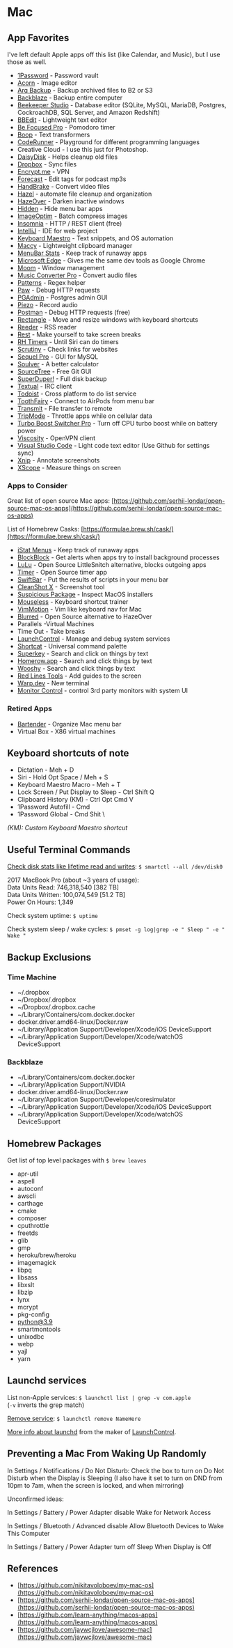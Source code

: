 # Mac

## App Favorites

I've left default Apple apps off this list (like Calendar, and Music), but I use those as well.

* [1Password](https://1password.com/) - Password vault
* [Acorn](https://flyingmeat.com/acorn/) - Image editor
* [Arq Backup](https://www.arqbackup.com/) - Backup archived files to B2 or S3
* [Backblaze](https://www.backblaze.com/) - Backup entire computer
* [Beekeeper Studio](https://www.beekeeperstudio.io) - Database editor (SQLite, MySQL, MariaDB, Postgres, CockroachDB, SQL Server, and Amazon Redshift)
* [BBEdit](https://www.barebones.com/products/bbedit/) - Lightweight text editor
* [Be Focused Pro](https://apps.apple.com/us/app/be-focused-pro-focus-timer/id961632517?mt=12) - Pomodoro timer
* [Boop](https://apps.apple.com/us/app/boop/id1518425043) - Text transformers
* [CodeRunner](https://coderunnerapp.com/) - Playground for different programming languages
* Creative Cloud - I use this just for Photoshop.
* [DaisyDisk](https://daisydiskapp.com/) - Helps cleanup old files
* [Dropbox](https://www.dropbox.com/) - Sync files
* [Encrypt.me](https://encrypt.me/) - VPN
* [Forecast](https://overcast.fm/forecast) - Edit tags for podcast mp3s
* [HandBrake](https://handbrake.fr/) - Convert video files
* [Hazel](https://www.noodlesoft.com/) - automate file cleanup and organization
* [HazeOver](https://apps.apple.com/us/app/hazeover-distraction-dimmer/id430798174?mt=12) - Darken inactive windows
* [Hidden](https://apps.apple.com/us/app/hidden-bar/id1452453066?mt=12) - Hide menu bar apps
* [ImageOptim](https://imageoptim.com/mac) - Batch compress images
* [Insomnia](https://github.com/Kong/insomnia) - HTTP / REST client (free)
* [IntelliJ](https://www.jetbrains.com/idea/) - IDE for web project
* [Keyboard Maestro](https://www.keyboardmaestro.com/) - Text snippets, and OS automation
* [Maccy](https://github.com/p0deje/Maccy) - Lightweight clipboard manager
* [MenuBar Stats](https://apps.apple.com/us/app/menubar-stats/id714196447?mt=12) - Keep track of runaway apps
* [Microsoft Edge](https://www.microsoft.com/en-us/edge) - Gives me the same dev tools as Google Chrome
* [Moom](https://manytricks.com/moom/) - Window management
* [Music Converter Pro](https://apps.apple.com/us/app/music-converter-pro/id468990782?mt=12) - Convert audio files
* [Patterns](https://apps.apple.com/us/app/patterns-the-regex-app/id429449079?mt=12) - Regex helper
* [Paw](https://paw.cloud/) - Debug HTTP requests
* [PGAdmin](https://www.pgadmin.org) - Postgres admin GUI
* [Piezo](https://rogueamoeba.com/piezo/) - Record audio
* [Postman](https://www.postman.com) - Debug HTTP requests (free)
* [Rectangle](https://rectangleapp.com) - Move and resize windows with keyboard shortcuts
* [Reeder](https://reederapp.com/) - RSS reader
* [Rest](https://apps.apple.com/us/app/rest/id661067914?mt=12) - Make yourself to take screen breaks
* [RH Timers](https://apps.apple.com/us/app/rh-timer-manage-your-time/id929960914?mt=12) - Until Siri can do timers
* [Scrutiny](https://peacockmedia.software/mac/scrutiny/) - Check links for websites
* [Sequel Pro](https://www.sequelpro.com/) - GUI for MySQL
* [Soulver](https://acqualia.com/soulver/) - A better calculator
* [SourceTree](https://www.sourcetreeapp.com/) - Free Git GUI
* [SuperDuper!](https://www.shirt-pocket.com/SuperDuper/SuperDuperDescription.html)  - Full disk backup
* [Textual](https://apps.apple.com/us/app/textual-7/id1262957439?mt=12) - IRC client
* [Todoist](https://todoist.com/)  - Cross platform to do list service
* [ToothFairy](https://c-command.com/toothfairy/) - Connect to AirPods from menu bar
* [Transmit](https://panic.com/transmit/) - File transfer to remote&#x20;
* [TripMode](https://www.tripmode.ch/) - Throttle apps while on cellular data
* [Turbo Boost Switcher Pro](https://www.rugarciap.com/turbo-boost-switcher-for-os-x/) - Turn off CPU turbo boost while on battery power
* [Viscosity](https://www.sparklabs.com/viscosity/) - OpenVPN client
* [Visual Studio Code](https://code.visualstudio.com/) - Light code text editor (Use Github for settings sync)
* [Xnip](https://apps.apple.com/us/app/xnip-screenshot-annotation/id1221250572?mt=12) - Annotate screenshots
* [XScope](https://xscopeapp.com/) - Measure things on screen

### Apps to Consider

Great list of open source Mac apps: [https://github.com/serhii-londar/open-source-mac-os-apps](https://github.com/serhii-londar/open-source-mac-os-apps)

List of Homebrew Casks: [https://formulae.brew.sh/cask/](https://formulae.brew.sh/cask/)

* [iStat Menus](https://bjango.com/mac/istatmenus/) - Keep track of runaway apps
* [BlockBlock](https://objective-see.com/products/blockblock.html) - Get alerts when apps try to install background processes
* [LuLu](https://github.com/objective-see/LuLu) - Open Source LittleSnitch alternative, blocks outgoing apps
* [Timer](https://github.com/Zeqiang-Lai/Timer-APP) - Open Source timer app
* [SwiftBar](https://github.com/swiftbar/SwiftBar) - Put the results of scripts in your menu bar
* [CleanShot X](https://cleanshot.com) - Screenshot tool
* [Suspicious Package](https://www.mothersruin.com/software/SuspiciousPackage/) - Inspect MacOS installers
* [Mouseless](https://mouseless.app) - Keyboard shortcut trainer
* [VimMotion](https://github.com/dwarvesf/VimMotionApp) - Vim like keyboard nav for Mac
* [Blurred](https://github.com/dwarvesf/Blurred) - Open Source alternative to HazeOver
* Parallels -Virtual Machines
* Time Out - Take breaks
* [LaunchControl](https://www.soma-zone.com/LaunchControl/) - Manage and debug system services
* [Shortcat](https://shortcat.app) - Universal command palette
* [Superkey](https://superkey.app) - Search and click on things by text
* [Homerow.app](https://www.homerow.app) - Search and click things by text
* [Wooshy](https://wooshy.app) - Search and click things by text
* [Red Lines Tools](https://apps.apple.com/us/app/red-lines-tools/id1469400117?mt=12) - Add guides to the screen
* [Warp.dev](https://www.warp.dev) - New terminal&#x20;
* [Monitor Control](https://github.com/MonitorControl/MonitorControl) - control 3rd party monitors with system UI

### Retired Apps

* [Bartender](https://www.macbartender.com/) - Organize Mac menu bar
* Virtual Box - X86 virtual machines

## Keyboard shortcuts of note

* Dictation - Meh + D&#x20;
* Siri - Hold Opt Space / Meh + S
* Keyboard Maestro Macro - Meh + T
* Lock Screen / Put Display to Sleep - Ctrl Shift Q&#x20;
* Clipboard History (KM) - Ctrl Opt Cmd V&#x20;
* 1Password Autofill - Cmd &#x20;
* 1Password Global - Cmd Shit \\

_(KM): Custom Keyboard Maestro shortcut_

## Useful Terminal Commands

[Check disk stats like lifetime read and writes](https://twitter.com/never\_released/status/1358539964460511233): `$ smartctl --all /dev/disk0`

2017 MacBook Pro (about \~3 years of usage):\
Data Units Read:                    746,318,540 \[382 TB]\
Data Units Written:                 100,074,549 \[51.2 TB]\
Power On Hours:                    1,349

Check system uptime: `$ uptime`

Check system sleep / wake cycles: `$ pmset -g log|grep -e " Sleep " -e " Wake "`

## Backup Exclusions

### Time Machine

* \~/.dropbox
* \~/Dropbox/.dropbox
* \~/Dropbox/.dropbox.cache
* \~/Library/Containers/com.docker.docker
* docker.driver.amd64-linux/Docker.raw
* \~/Library/Application Support/Developer/Xcode/iOS DeviceSupport
* \~/Library/Application Support/Developer/Xcode/watchOS DeviceSupport

### Backblaze

* \~/Library/Containers/com.docker.docker
* \~/Library/Application Support/NVIDIA
* docker.driver.amd64-linux/Docker.raw
* \~/Library/Application Support/Developer/coresimulator
* \~/Library/Application Support/Developer/Xcode/iOS DeviceSupport
* \~/Library/Application Support/Developer/Xcode/watchOS DeviceSupport

## Homebrew Packages

Get list of top level packages with `$ brew leaves`

* apr-util&#x20;
* aspell&#x20;
* autoconf&#x20;
* awscli&#x20;
* carthage&#x20;
* cmake&#x20;
* composer&#x20;
* cputhrottle&#x20;
* freetds&#x20;
* glib&#x20;
* gmp&#x20;
* heroku/brew/heroku&#x20;
* imagemagick&#x20;
* libpq&#x20;
* libsass&#x20;
* libxslt&#x20;
* libzip&#x20;
* lynx&#x20;
* mcrypt&#x20;
* pkg-config&#x20;
* python@3.9&#x20;
* smartmontools&#x20;
* unixodbc&#x20;
* webp&#x20;
* yajl
* yarn

## Launchd services

List non-Apple services: `$ launchctl list | grep -v com.apple`\
(`-v` inverts the grep match)

[Remove service](https://osxdaily.com/2011/03/08/remove-an-agent-from-launchd/): `$ launchctl remove NameHere`

[More info about launchd](https://www.launchd.info) from the maker of [LaunchControl](https://www.soma-zone.com/LaunchControl/).

## Preventing a Mac From Waking Up Randomly

In Settings / Notifications / Do Not Disturb: Check the box to turn on Do Not Disturb when the Display is Sleeping (I also have it set to turn on DND from 10pm to 7am, when the screen is locked, and when mirroring)

Unconfirmed ideas:

In Settings / Battery / Power Adapter disable Wake for Network Access

In Settings / Bluetooth / Advanced disable Allow Bluetooth Devices to Wake This Computer

In Settings / Battery / Power Adapter turn off Sleep When Display is Off

## References

* [https://github.com/nikitavoloboev/my-mac-os](https://github.com/nikitavoloboev/my-mac-os)
* [https://github.com/serhii-londar/open-source-mac-os-apps](https://github.com/serhii-londar/open-source-mac-os-apps)
* [https://github.com/learn-anything/macos-apps](https://github.com/learn-anything/macos-apps)
* [https://github.com/jaywcjlove/awesome-mac](https://github.com/jaywcjlove/awesome-mac)



